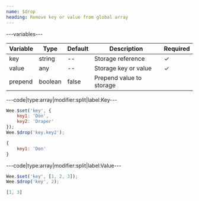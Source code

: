 ```yaml
---
name: $drop
heading: Remove key or value from global array
---
```


---variables---

| Variable | Type | Default | Description | Required |
| -- | -- | -- | -- | -- |
| key | string | -- | Storage reference | ✓ |
| value | any | -- | Storage key or value | ✓ |
| prepend | boolean | false | Prepend value to storage ||

---code|type:array|modifier:split|label:Key---

```javascript
Wee.$set('key', {
	key1: 'Don',
	key2: 'Draper'
});
Wee.$drop('key.key2');
```

```javascript
{
	key1: 'Don'
}
```

---code|type:array|modifier:split|label:Value---

```javascript
Wee.$set('key', [1, 2, 3]);
Wee.$drop('key', 2);
```

```javascript
[1, 3]
```